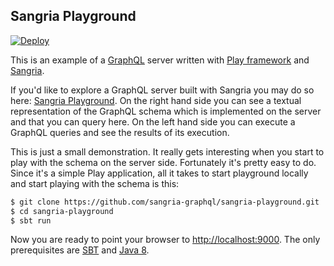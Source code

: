 ## Sangria Playground

[![Deploy](https://www.herokucdn.com/deploy/button.png)](https://heroku.com/deploy)

This is an example of a [GraphQL](https://facebook.github.io/graphql) server written with [Play framework](https://www.playframework.com) and
[Sangria](https://github.com/sangria-graphql/sangria).

If you'd like to explore a GraphQL server built with Sangria you may do so here: [Sangria Playground](https://sangria-play-example.herokuapp.com). On the right hand side you can see a textual representation of the GraphQL
schema which is implemented on the server and that you can query here. On the left hand side
you can execute a GraphQL queries and see the results of its execution.

This is just a small demonstration. It really gets interesting when you start to play with the schema on the server side. Fortunately it's
pretty easy to do. Since it's a simple Play application, all it takes to start playground locally and start playing with the schema is this:

```bash
$ git clone https://github.com/sangria-graphql/sangria-playground.git
$ cd sangria-playground
$ sbt run
```

Now you are ready to point your browser to [http://localhost:9000](http://localhost:9000).
The only prerequisites are [SBT](http://www.scala-sbt.org/download.html) and [Java 8](http://www.oracle.com/technetwork/java/javase/downloads/jdk8-downloads-2133151.html).
